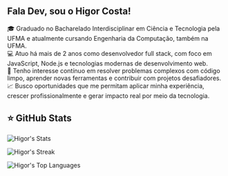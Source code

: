 ## Fala Dev, sou o Higor Costa!
 <div>
🎓 Graduado no Bacharelado Interdisciplinar em Ciência e Tecnologia pela UFMA e atualmente cursando Engenharia da Computação, também na UFMA.</br>
💻 Atuo há mais de 2 anos como desenvolvedor full stack, com foco em JavaScript, Node.js e tecnologias modernas de desenvolvimento web.</br>
🚀 Tenho interesse contínuo em resolver problemas complexos com código limpo, aprender novas ferramentas e contribuir com projetos desafiadores.</br>
📈 Busco oportunidades que me permitam aplicar minha experiência, crescer profissionalmente e gerar impacto real por meio da tecnologia.</br>
</div>


## ⭐ GitHub Stats

![Higor's Stats](https://github-readme-stats.vercel.app/api?username=higorcos&theme=dark&show_icons=true&hide_border=true&count_private=true&card_width=500)

![Higor's Streak](https://github-readme-streak-stats.herokuapp.com/?user=higorcos&theme=dark&hide_border=true&card_width=500)

![Higor's Top Languages](https://github-readme-stats.vercel.app/api/top-langs/?username=higorcos&theme=dark&show_icons=true&hide_border=true&layout=compact&card_width=500&langs_count=20&hide=HTML,EJS)

